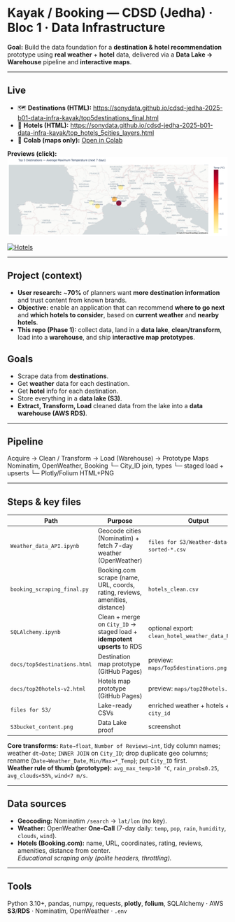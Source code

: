 # Kayak / Booking — CDSD (Jedha) · Bloc 1 · Data Infrastructure

**Goal:** Build the data foundation for a **destination & hotel recommendation** prototype using **real weather** + **hotel** data, delivered via a **Data Lake → Warehouse** pipeline and **interactive maps**.

---

## Live
- 🗺️ **Destinations (HTML):** https://sonydata.github.io/cdsd-jedha-2025-b01-data-infra-kayak/top5destinations_final.html  
- 🏨 **Hotels (HTML):** https://sonydata.github.io/cdsd-jedha-2025-b01-data-infra-kayak/top_hotels_5cities_layers.html  
- 📓 **Colab (maps only):** [Open in Colab](https://colab.research.google.com/drive/107LhXhZRFf22gu39KB2NhP3dPIQyRocl?usp=sharing)

**Previews (click):**  
[![Destinations](maps/Top5destinations.png)](https://sonydata.github.io/cdsd-jedha-2025-b01-data-infra-kayak/top5destinations_final.html)

[![Hotels](maps/Top20hotels_copy.png)](https://sonydata.github.io/cdsd-jedha-2025-b01-data-infra-kayak/top_hotels_5cities_layers.html)

---

## Project (context)
- **User research:** ~**70%** of planners want **more destination information** and trust content from known brands.  
- **Objective:** enable an application that can recommend **where to go next** and **which hotels to consider**, based on **current weather** and **nearby hotels**.  
- **This repo (Phase 1):** collect data, land in a **data lake**, **clean/transform**, load into a **warehouse**, and ship **interactive map prototypes**.

## Goals
- Scrape data from **destinations**.  
- Get **weather** data for each destination.  
- Get **hotel** info for each destination.  
- Store everything in a **data lake (S3)**.  
- **Extract, Transform, Load** cleaned data from the lake into a **data warehouse (AWS RDS)**.

---

## Pipeline
Acquire → Clean / Transform → Load (Warehouse) → Prototype Maps
Nominatim, OpenWeather, Booking └─ City_ID join, types └─ staged load + upserts └─ Plotly/Folium HTML+PNG

---

## Steps & key files
| Path | Purpose | Output |
|---|---|---|
| `Weather_data_API.ipynb` | Geocode cities (Nominatim) + fetch 7-day weather (OpenWeather) | `files for S3/Weather-data-sorted-*.csv` |
| `booking_scraping_final.py` | Booking.com scrape (name, URL, coords, rating, reviews, amenities, distance) | `hotels_clean.csv` |
| `SQLAlchemy.ipynb` | Clean + merge on `City_ID` → staged load + **idempotent upserts** to RDS | optional export: `clean_hotel_weather_data_RDS.csv` |
| `docs/top5destinations.html` | Destination map prototype (GitHub Pages) | preview: `maps/Top5destinations.png` |
| `docs/top20hotels-v2.html` | Hotels map prototype (GitHub Pages) | preview: `maps/top20hotels.png` |
| `files for S3/` | Lake-ready CSVs | enriched weather + hotels + `city_id` |
| `S3bucket_content.png` | Data Lake proof | screenshot |

**Core transforms:** `Rate→float`, `Number of Reviews→int`, tidy column names; weather `dt→Date`; `INNER JOIN` on `City_ID`; drop duplicate geo columns; rename (`Date→Weather_Date`, `Min/Max→*_Temp`); put `City_ID` first.  
**Weather rule of thumb (prototype):** `avg_max_temp>10 °C`, `rain_prob≤0.25`, `avg_clouds<55%`, `wind<7 m/s`.

---

## Data sources
- **Geocoding:** Nominatim `/search` → `lat/lon` (no key).  
- **Weather:** OpenWeather **One-Call** (7-day daily: `temp`, `pop`, `rain`, `humidity`, `clouds`, `wind`).  
- **Hotels (Booking.com):** name, URL, coordinates, rating, reviews, amenities, distance from center.  
  *Educational scraping only (polite headers, throttling).*

---

## Tools
Python 3.10+, pandas, numpy, requests, **plotly**, **folium**, SQLAlchemy · AWS **S3**/**RDS** · Nominatim, OpenWeather · `.env`
